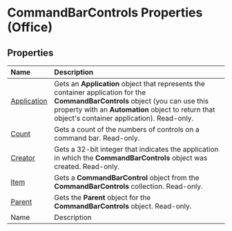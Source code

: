 
# CommandBarControls Properties (Office)

## Properties



|**Name**|**Description**|
|:-----|:-----|
| [Application](822f709a-fe54-cca4-49d1-6a79d2eb15e5.md)|Gets an  **Application** object that represents the container application for the **CommandBarControls** object (you can use this property with an **Automation** object to return that object's container application). Read-only.|
| [Count](1c2b4afd-2b31-bcee-53b5-6d9761203be1.md)|Gets a count of the numbers of controls on a command bar. Read-only.|
| [Creator](d1728427-b84d-f313-ef73-e234571f3be6.md)|Gets a 32-bit integer that indicates the application in which the  **CommandBarControls** object was created. Read-only.|
| [Item](a2e7339c-bf1e-0c58-c28d-19cf5682291a.md)|Gets a  **CommandBarControl** object from the **CommandBarControls** collection. Read-only.|
| [Parent](23fdc1d0-ffb4-04a2-55d6-9490dd9e795c.md)|Gets the  **Parent** object for the **CommandBarControls** object. Read-only.|
|Name|Description|
